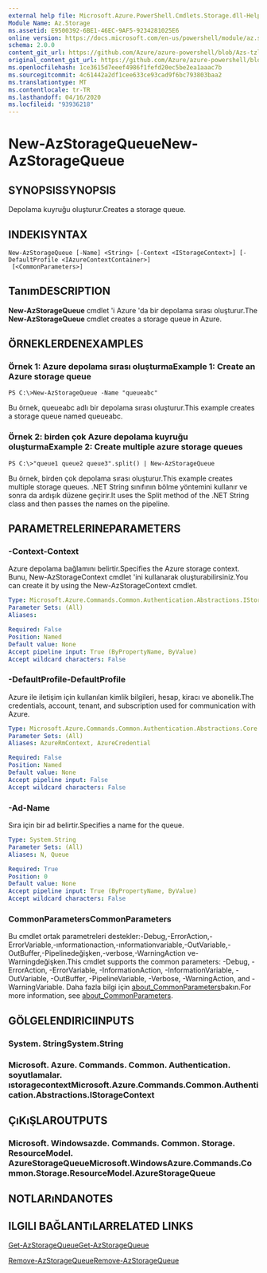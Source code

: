 ```yaml
---
external help file: Microsoft.Azure.PowerShell.Cmdlets.Storage.dll-Help.xml
Module Name: Az.Storage
ms.assetid: E9500392-6BE1-46EC-9AF5-9234281025E6
online version: https://docs.microsoft.com/en-us/powershell/module/az.storage/new-azstoragequeue
schema: 2.0.0
content_git_url: https://github.com/Azure/azure-powershell/blob/Azs-tzl/src/Storage/Storage.Management/help/New-AzStorageQueue.md
original_content_git_url: https://github.com/Azure/azure-powershell/blob/Azs-tzl/src/Storage/Storage.Management/help/New-AzStorageQueue.md
ms.openlocfilehash: 1ce3615d7eeef4986f1fefd20ec5be2ea1aaac7b
ms.sourcegitcommit: 4c61442a2df1cee633ce93cad9f6bc793803baa2
ms.translationtype: MT
ms.contentlocale: tr-TR
ms.lasthandoff: 04/16/2020
ms.locfileid: "93936218"
---
```

# <span data-ttu-id="3b5f9-101">New-AzStorageQueue</span><span class="sxs-lookup"><span data-stu-id="3b5f9-101">New-AzStorageQueue</span></span>

## <span data-ttu-id="3b5f9-102">SYNOPSIS</span><span class="sxs-lookup"><span data-stu-id="3b5f9-102">SYNOPSIS</span></span>
<span data-ttu-id="3b5f9-103">Depolama kuyruğu oluşturur.</span><span class="sxs-lookup"><span data-stu-id="3b5f9-103">Creates a storage queue.</span></span>

## <span data-ttu-id="3b5f9-104">INDEKI</span><span class="sxs-lookup"><span data-stu-id="3b5f9-104">SYNTAX</span></span>

```
New-AzStorageQueue [-Name] <String> [-Context <IStorageContext>] [-DefaultProfile <IAzureContextContainer>]
 [<CommonParameters>]
```

## <span data-ttu-id="3b5f9-105">Tanım</span><span class="sxs-lookup"><span data-stu-id="3b5f9-105">DESCRIPTION</span></span>
<span data-ttu-id="3b5f9-106">**New-AzStorageQueue** cmdlet 'i Azure 'da bir depolama sırası oluşturur.</span><span class="sxs-lookup"><span data-stu-id="3b5f9-106">The **New-AzStorageQueue** cmdlet creates a storage queue in Azure.</span></span>

## <span data-ttu-id="3b5f9-107">ÖRNEKLERDEN</span><span class="sxs-lookup"><span data-stu-id="3b5f9-107">EXAMPLES</span></span>

### <span data-ttu-id="3b5f9-108">Örnek 1: Azure depolama sırası oluşturma</span><span class="sxs-lookup"><span data-stu-id="3b5f9-108">Example 1: Create an Azure storage queue</span></span>
```
PS C:\>New-AzStorageQueue -Name "queueabc"
```

<span data-ttu-id="3b5f9-109">Bu örnek, queueabc adlı bir depolama sırası oluşturur.</span><span class="sxs-lookup"><span data-stu-id="3b5f9-109">This example creates a storage queue named queueabc.</span></span>

### <span data-ttu-id="3b5f9-110">Örnek 2: birden çok Azure depolama kuyruğu oluşturma</span><span class="sxs-lookup"><span data-stu-id="3b5f9-110">Example 2: Create multiple azure storage queues</span></span>
```
PS C:\>"queue1 queue2 queue3".split() | New-AzStorageQueue
```

<span data-ttu-id="3b5f9-111">Bu örnek, birden çok depolama sırası oluşturur.</span><span class="sxs-lookup"><span data-stu-id="3b5f9-111">This example creates multiple storage queues.</span></span>
<span data-ttu-id="3b5f9-112">.NET String sınıfının bölme yöntemini kullanır ve sonra da ardışık düzene geçirir.</span><span class="sxs-lookup"><span data-stu-id="3b5f9-112">It uses the Split method of the .NET String class and then passes the names on the pipeline.</span></span>

## <span data-ttu-id="3b5f9-113">PARAMETRELERINE</span><span class="sxs-lookup"><span data-stu-id="3b5f9-113">PARAMETERS</span></span>

### <span data-ttu-id="3b5f9-114">-Context</span><span class="sxs-lookup"><span data-stu-id="3b5f9-114">-Context</span></span>
<span data-ttu-id="3b5f9-115">Azure depolama bağlamını belirtir.</span><span class="sxs-lookup"><span data-stu-id="3b5f9-115">Specifies the Azure storage context.</span></span>
<span data-ttu-id="3b5f9-116">Bunu, New-AzStorageContext cmdlet 'ini kullanarak oluşturabilirsiniz.</span><span class="sxs-lookup"><span data-stu-id="3b5f9-116">You can create it by using the New-AzStorageContext cmdlet.</span></span>

```yaml
Type: Microsoft.Azure.Commands.Common.Authentication.Abstractions.IStorageContext
Parameter Sets: (All)
Aliases:

Required: False
Position: Named
Default value: None
Accept pipeline input: True (ByPropertyName, ByValue)
Accept wildcard characters: False
```

### <span data-ttu-id="3b5f9-117">-DefaultProfile</span><span class="sxs-lookup"><span data-stu-id="3b5f9-117">-DefaultProfile</span></span>
<span data-ttu-id="3b5f9-118">Azure ile iletişim için kullanılan kimlik bilgileri, hesap, kiracı ve abonelik.</span><span class="sxs-lookup"><span data-stu-id="3b5f9-118">The credentials, account, tenant, and subscription used for communication with Azure.</span></span>

```yaml
Type: Microsoft.Azure.Commands.Common.Authentication.Abstractions.Core.IAzureContextContainer
Parameter Sets: (All)
Aliases: AzureRmContext, AzureCredential

Required: False
Position: Named
Default value: None
Accept pipeline input: False
Accept wildcard characters: False
```

### <span data-ttu-id="3b5f9-119">-Ad</span><span class="sxs-lookup"><span data-stu-id="3b5f9-119">-Name</span></span>
<span data-ttu-id="3b5f9-120">Sıra için bir ad belirtir.</span><span class="sxs-lookup"><span data-stu-id="3b5f9-120">Specifies a name for the queue.</span></span>

```yaml
Type: System.String
Parameter Sets: (All)
Aliases: N, Queue

Required: True
Position: 0
Default value: None
Accept pipeline input: True (ByPropertyName, ByValue)
Accept wildcard characters: False
```

### <span data-ttu-id="3b5f9-121">CommonParameters</span><span class="sxs-lookup"><span data-stu-id="3b5f9-121">CommonParameters</span></span>
<span data-ttu-id="3b5f9-122">Bu cmdlet ortak parametreleri destekler:-Debug,-ErrorAction,-ErrorVariable,-ınformationaction,-ınformationvariable,-OutVariable,-OutBuffer,-Pipelinedeğişken,-verbose,-WarningAction ve-Warningdeğişken.</span><span class="sxs-lookup"><span data-stu-id="3b5f9-122">This cmdlet supports the common parameters: -Debug, -ErrorAction, -ErrorVariable, -InformationAction, -InformationVariable, -OutVariable, -OutBuffer, -PipelineVariable, -Verbose, -WarningAction, and -WarningVariable.</span></span> <span data-ttu-id="3b5f9-123">Daha fazla bilgi için [about_CommonParameters](http://go.microsoft.com/fwlink/?LinkID=113216)bakın.</span><span class="sxs-lookup"><span data-stu-id="3b5f9-123">For more information, see [about_CommonParameters](http://go.microsoft.com/fwlink/?LinkID=113216).</span></span>

## <span data-ttu-id="3b5f9-124">GÖLGELENDIRICI</span><span class="sxs-lookup"><span data-stu-id="3b5f9-124">INPUTS</span></span>

### <span data-ttu-id="3b5f9-125">System. String</span><span class="sxs-lookup"><span data-stu-id="3b5f9-125">System.String</span></span>

### <span data-ttu-id="3b5f9-126">Microsoft. Azure. Commands. Common. Authentication. soyutlamalar. ıstoragecontext</span><span class="sxs-lookup"><span data-stu-id="3b5f9-126">Microsoft.Azure.Commands.Common.Authentication.Abstractions.IStorageContext</span></span>

## <span data-ttu-id="3b5f9-127">ÇıKıŞLAR</span><span class="sxs-lookup"><span data-stu-id="3b5f9-127">OUTPUTS</span></span>

### <span data-ttu-id="3b5f9-128">Microsoft. Windowsazde. Commands. Common. Storage. ResourceModel. AzureStorageQueue</span><span class="sxs-lookup"><span data-stu-id="3b5f9-128">Microsoft.WindowsAzure.Commands.Common.Storage.ResourceModel.AzureStorageQueue</span></span>

## <span data-ttu-id="3b5f9-129">NOTLARıNDA</span><span class="sxs-lookup"><span data-stu-id="3b5f9-129">NOTES</span></span>

## <span data-ttu-id="3b5f9-130">ILGILI BAĞLANTıLAR</span><span class="sxs-lookup"><span data-stu-id="3b5f9-130">RELATED LINKS</span></span>

[<span data-ttu-id="3b5f9-131">Get-AzStorageQueue</span><span class="sxs-lookup"><span data-stu-id="3b5f9-131">Get-AzStorageQueue</span></span>](./Get-AzStorageQueue.md)

[<span data-ttu-id="3b5f9-132">Remove-AzStorageQueue</span><span class="sxs-lookup"><span data-stu-id="3b5f9-132">Remove-AzStorageQueue</span></span>](./Remove-AzStorageQueue.md)


